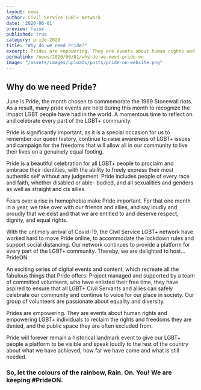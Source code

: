 ```yaml
---
layout: news
author: Civil Service LGBT+ Network
date: '2020-06-01'
preview: false
published: true
category: pride-2020
title: "Why do we need Pride?"
excerpt: Prides are empowering. They are events about human rights and empowering LGBT+ individuals to reclaim the rights and freedoms they are denied, and the public space they are often excluded from. 
permalink: /news/2020/06/01/why-do-we-need-pride-on
image: "/assets/images/uploads/posts/pride-on-website.png"
---
```


## Why do we need Pride?

June is Pride, the month chosen to commemorate the 1969 Stonewall riots. As a
result, many pride events are held during this month to recognize the impact LGBT
people have had in the world. A momentous time to reflect on and celebrate every
part of the LGBT+ community.

Pride is significantly important, as it is a special occasion for us to remember our
queer history, continue to raise awareness of LGBT+ issues and campaign for the
freedoms that will allow all in our community to live their lives on a genuinely equal
footing.

Pride is a beautiful celebration for all LGBT+ people to proclaim and embrace their
identities, with the ability to freely express their most authentic self without any
judgement. Pride includes people of every race and faith, whether disabled or able-
bodied, and all sexualities and genders as well as straight and cis allies.

Fears over a rise in homophobia make Pride important. For that one month in a year,
we take over with our friends and allies, and say loudly and proudly that we exist and
that we are entitled to and deserve respect, dignity, and equal rights.

With the untimely arrival of Covid-19, the Civil Service LGBT+ network have worked
hard to move Pride online, to accommodate the lockdown rules and support social
distancing. Our network continues to provide a platform for every part of the LGBT+
community. Thereby, we are delighted to host…PrideON.

An exciting series of digital events and content, which recreate all the fabulous things
that Pride offers. Project managed and supported by a team of committed
volunteers, who have enlisted their free time, they have aspired to ensure that all
LGBT+ Civil Servants and allies can safely celebrate our community and continue to
voice for our place in society. Our group of volunteers are passionate about equality
and diversity.

Prides are empowering. They are events about human rights and empowering
LGBT+ individuals to reclaim the rights and freedoms they are denied, and the public
space they are often excluded from.

Pride will forever remain a historical landmark event to give our LGBT+ people a
platform to be visible and speak loudly to the rest of the country about what we have
achieved, how far we have come and what is still needed.

### So, let the colours of the rainbow, Rain. On. You! We are keeping #PrideON. 
